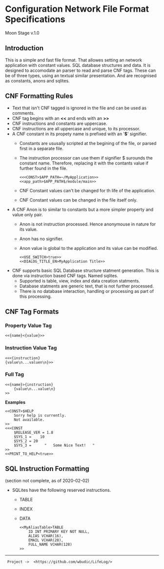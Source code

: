 # Configuration Network File Format Specifications

 Moon Stage v.1.0

## Introduction

This is a simple and fast file format. That allowes setting an network application with constant values.
SQL database structures and data. It is designed to accomodate an parser to read and parse CNF tags.
These can be of three types, using an textual similar presentation.
And are recognised as constants, anons and sqlites.
## CNF Formatting Rules

* Text that isn't CNF tagged is ignored in the file and can be used as comments.
* CNF tag begins with an **<<** and ends with an **>>**
* CNF instructions and constants are uppercase.
* CNF instructions are all uppercase and unique, to its processor.
* A CNF constant in its propety name is prefixed with an '**$**' signifier.
  * Constants are ususally scripted at the begining of the file, or parsed first in a separate file.
  * The instruction processor can use them if signifier $ surounds the constant name. Therefore, replacing it with the contants value if further found in the file.

        <<<CONST>$APP_PATH=~/MyApplication>>
        <<app_path>$APP_PATH$/module/main>>
  * CNF Constant values can't be changed for th life of the application.
  * CNF Constant values can be changed in the file itself only.
* A CNF Anon is to similar to constants but a more simpler property and value only pair.
  * Anon is not instruction processed. Hence anonymouse in nature for its value.
  * Anon has no signifier.
  * Anon value is global to the application and its value can be modified.

        <<USE_SWITCH>true>>
        <<DIALOG_TITLE_EN>MyApplication Title>>

* CNF supports basic SQL Database structure statment generation. This is done via instruction based CNF tags. Named sqlites.
  * Supported is table, view, index and data creation statments.
  * Database statments are generic text, that is not further processed.
  * There is no database interaction, handling or processing as part of this processing.

## CNF Tag Formats
### Property Value Tag
    <<{name}<{value}>>
### Instruction Value Tag
    <<<{instruction}
    {value\n...valuen\n}>>
### Full Tag
    <<{name}>{instruction}
        {value\n...value\n}
    >>
**Examples**

    <<CONST>$HELP
        Sorry help is currently.
        Not available.
    >>
    <<<CONST
        $RELEASE_VER = 1.8
        $SYS_1 =    10
        $SYS_2 = 20
        $SYS_3 =      "   Some Nice Text!   "
    >>
    <<PRINT_TO_HELP<true>>

## SQL Instruction Formatting

(section not complete, as of 2020-02-02)

* SQLites have the following reserved instructions.
  * TABLE
  * INDEX
  * DATA

        <<MyAliasTable>TABLE
            ID INT PRIMARY KEY NOT NULL,
            ALIAS VCHAR(16),
            EMAIL VCHAR(28),
            FULL_NAME VCHAR(128)
        >>

***



     Project ->  <https://github.com/wbudic/LifeLog/>
